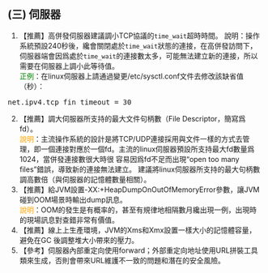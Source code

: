 ## (三) 伺服器
1. 【推薦】高併發伺服器建議調小TCP協議的`time_wait`超時時間。 說明：操作系統預設240秒後，纔會關閉處於`time_wait`狀態的連接，在高併發訪問下，伺服器端會因爲處於`time_wait`的連接數太多，可能無法建立新的連接，所以需要在伺服器上調小此等待值。 
<br><span style="color:green">正例</span>：在linux伺服器上請通過變更/etc/sysctl.conf文件去修改該缺省值（秒）：
  <pre>net.ipv4.tcp_fin_timeout = 30</pre>
2. 【推薦】調大伺服器所支持的最大文件句柄數（File Descriptor，簡寫爲fd）。 
<br><span style="color:orange">說明</span>：主流操作系統的設計是將TCP/UDP連接採用與文件一樣的方式去管理，即一個連接對應於一個fd。主流的linux伺服器預設所支持最大fd數量爲1024，當併發連接數很大時很
容易因爲fd不足而出現“open too many files”錯誤，導致新的連接無法建立。 建議將linux伺服器所支持的最大句柄數調高數倍（與伺服器的記憶體數量相關）。 
3. 【推薦】給JVM設置-XX:+HeapDumpOnOutOfMemoryError參數，讓JVM碰到OOM場景時輸出dump訊息。 
<br><span style="color:orange">說明</span>：OOM的發生是有概率的，甚至有規律地相隔數月纔出現一例，出現時的現場訊息對查錯非常有價值。 
4. 【推薦】線上上生產環境，JVM的Xms和Xmx設置一樣大小的記憶體容量，避免在GC 後調整堆大小帶來的壓力。 
5. 【參考】伺服器內部重定向使用forward；外部重定向地址使用URL拼裝工具類來生成，否則會帶來URL維護不一致的問題和潛在的安全風險。 